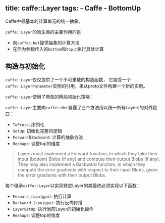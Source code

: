 title: caffe::Layer 
tags:
    - Caffe
    - BottomUp
--------------

Caffe中最基本的计算单元的统一抽象。

<!-- more -->

`caffe::Layer`的派生类的主要作用的是
+ 向`caffe::Net`提供抽象的计算方法
+ 在作为参数传入的`bottom`和`top`上执行具体计算

## 构造与初始化

`caffe::Layer`仅仅提供了一个不可重载的构造函数，
它接受一个`caffe::LayerParameter`实例的引用，来从proto文件构建一个新的实例。

`caffe::Layer`使用了典型的两段初始化策略：


`caffe::Layer`主要向`caffe::Net`暴露了三个方法用以统一所有Layers的对外接口：

+ `ToProto`: 序列化
+ `SetUp`: 初始化完整的逻辑
+ `Forward`&`Backword`: 计算的抽象方法 
+ `Reshape`: 调整top的维度

> Layers must implement a Forward function, in which they take their input
> (bottom) Blobs (if any) and compute their output Blobs (if any).
> They may also implement a Backward function, in which they compute the error
> gradients with respect to their input Blobs, given the error gradients with
> their output Blobs.

每个继承`caffe::Layer`以实现特定Layer的类最终必须实现以下函数：

+ `Forward_(cpu|gpu)`: 执行计算
+ `Backword_(cpu|gpu)`: 执行反向传播
+ `LayerSetUp`: 执行当前Layer的初始化操作
+ `Reshape`: 调整top的维度

